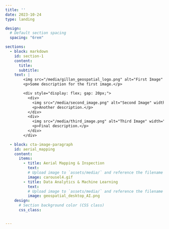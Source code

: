 ```yaml
---
title: ''
date: 2023-10-24
type: landing

design:
  # Default section spacing
  spacing: "6rem"

sections:
  - block: markdown
    id: section-1
    content:
      title: 
      subtitle: 
    text: |
        <img src="/media/gillan_geospatial_logo.png" alt="First Image" width="300">
        <p>Some description for the first image.</p>

        <div style="display: flex; gap: 20px;">
          <div>
            <img src="/media/second_image.png" alt="Second Image" width="300">
            <p>Another description.</p>
          </div>
          <div>
            <img src="/media/third_image.png" alt="Third Image" width="300">
            <p>Final description.</p>
          </div>
        </div>

  - block: cta-image-paragraph
    id: aerial_mapping
    content:
      items:
        - title: Aerial Mapping & Inspection
          text: 
          # Upload image to `assets/media/` and reference the filename here
          image: carousel4.gif
        - title: Data Analytics & Machine Learning
          text: 
          # Upload image to `assets/media/` and reference the filename here
          image: geospatial_desktop_AI.png
    design:
      # Section background color (CSS class)
      css_class: 


---
```

